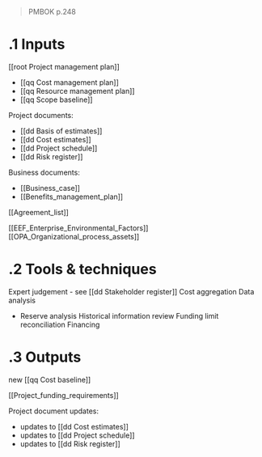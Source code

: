 > PMBOK p.248
# .1 Inputs

[[root Project management plan]]
* [[qq Cost management plan]]
* [[qq Resource management plan]]
* [[qq Scope baseline]]

Project documents:
* [[dd Basis of estimates]]
* [[dd Cost estimates]]
* [[dd Project schedule]]
* [[dd Risk register]]

Business documents:
* [[Business_case]]
* [[Benefits_management_plan]]

[[Agreement_list]]

[[EEF_Enterprise_Environmental_Factors]]
[[OPA_Organizational_process_assets]]

# .2 Tools & techniques
Expert judgement - see [[dd Stakeholder register]]
Cost aggregation
Data analysis
* Reserve analysis
Historical information review
Funding limit reconciliation
Financing

# .3 Outputs
new [[qq Cost baseline]]

[[Project_funding_requirements]]


Project document updates:
* updates to [[dd Cost estimates]]
* updates to [[dd Project schedule]]
* updates to [[dd Risk register]]


